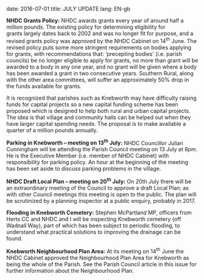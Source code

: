 date: 2016-07-01
title: JULY UPDATE
lang: EN-gb






**NHDC Grants Policy:** NHDC awards grants every year of around half a
million pounds. The existing policy for determining eligibility for
grants largely dates back to 2002 and was no longer fit for purpose, and
a revised grants policy was approved by the NHDC Cabinet on
14<sup>th</sup> June. The revised policy puts some more stringent
requirements on bodies applying for grants, with recommendations that:
‘precepting bodies' (i.e. parish councils) be no longer eligible to
apply for grants, no more than grant will be awarded to a body in any
one year, and no grant will be given where a body has been awarded a
grant in two consecutive years. Southern Rural, along with the other
area committees, will suffer an approximately 50% drop in the funds
available for grants.


It is recognized that parishes such as Knebworth may have difficulty
raising funds for capital projects so a new capital funding scheme has
been proposed which is designed to help both rural and urban capital
projects. The idea is that village and community halls can be helped out
when they have larger capital spending needs. The proposal is to make
available a quarter of a million pounds annually.


**Parking in Knebworth – meeting on 13<sup>th</sup> July:** NHDC
Councillor Julian Cunningham will be attending the Parish Council
meeting on 13 July at 8pm. He is the Executive Member (i.e. member of
NHDC Cabinet) with responsibility for parking policy. An hour at the
beginning of the meeting has been set aside to discuss parking problems
in the village.  


**NHDC Draft Local Plan – meeting on 20<sup>th</sup> July:** On 20th
July there will be an extraordinary meeting of the Council to approve a
draft Local Plan; as with other Council meetings this meeting is open to
the public. The plan will be scrutinized by a planning inspector at a
public enquiry, probably in 2017.


**Flooding in Knebworth Cemetery:** Stephen McPartland MP, officers from
Herts CC and NHDC and I will be inspecting Knebworth cemetery (off
Wadnall Way), part of which has been subject to periodic flooding, to
understand what practical solutions to improving the drainage can be
found.


**Knebworth Neighbourhood Plan Area:** At its meeting on 14<sup>th</sup>
June the NHDC Cabinet approved the Neighbourhood Plan Area for Knebworth
as being the whole of the Parish. See the Parish Council article in this
issue for further information about the Neighbourhood Plan.
